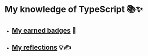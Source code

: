 # My knowledge of TypeScript 📚✨

- ## [My earned badges](./TypeScript-Badges-Compilation.md) 🏅

- ## [My reflections](./TypeScript-Modules-Reflections.md) 💡✍️